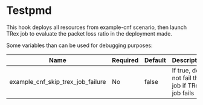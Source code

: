 # Testpmd

This hook deploys all resources from example-cnf scenario, then launch TRex job to evaluate the packet loss ratio in the deployment made.

Some variables than can be used for debugging purposes:

| Name                              | Required | Default    | Description                                    |
|-----------------------------------|----------|------------|------------------------------------------------|
| example_cnf_skip_trex_job_failure | No       | false      | If true, do not fail the job if TRex job fails |
